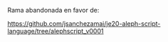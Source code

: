Rama abandonada en favor de:

https://github.com/jsanchezamai/je20-aleph-script-language/tree/alephscript_v0001
